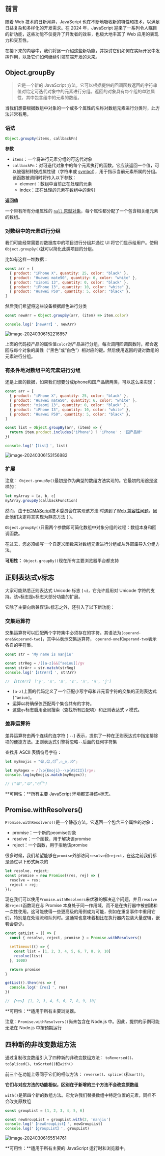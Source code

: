 ## 前言

随着 Web 技术的日新月异，JavaScript 也在不断地吸收新的特性和技术，以满足日益复杂和多样化的开发需求。在 2024 年，JavaScript 迎来了一系列令人瞩目的新功能，这些功能不仅提升了开发者的效率，也极大地丰富了 Web 应用的表现力和交互性。

在接下来的内容中，我们将逐一介绍这些新功能，并探讨它们如何在实际开发中发挥作用，以及它们如何继续引领前端开发的未来。

## Object.groupBy

> 它是一个新的 JavaScript 方法，它可以根据提供的回调函数返回的字符串值对给定可迭代对象中的元素进行分组。返回的对象具有每个组的单独属性，其中包含组中的元素的数组。

当我们想要根据数组中对象的一个或多个属性的名称对数组元素进行分类时，此方法非常有用。

### 语法

```js
Object.groupBy(items, callbackFn)
```

**参数**

- `items`：一个将进行元素分组的可迭代对象
- `callbackFn`：对可迭代对象中的每个元素执行的函数。它应该返回一个值，可以被强制转换成属性键（字符串或 [symbol](https://developer.mozilla.org/zh-CN/docs/Web/JavaScript/Reference/Global_Objects/Symbol)），用于指示当前元素所属的分组。该函数被调用时将传入以下参数：
  - element：数组中当前正在处理的元素
  - index：正在处理的元素在数组中的索引

**返回值**

一个带有所有分组属性的 [`null` 原型对象](https://developer.mozilla.org/zh-CN/docs/Web/JavaScript/Reference/Global_Objects/Object#null_原型对象)，每个属性都分配了一个包含相关组元素的数组。

### 对数组中的元素进行分组

我们可能经常需要对数据库中的项目进行分组并通过 UI 将它们显示给用户。使用 `Object.groupBy()`就可以简化此类项目的分组。

比如有这样一堆数据：

```js
const arr = [
  { product: "iPhone X", quantity: 25, color: "black" },
  { product: "Huawei mate50", quantity: 6, color: "white" },
  { product: "xiaomi 13", quantity: 0, color: "black" },
  { product: "iPhone 13", quantity: 10, color: "white" },
  { product: "Huawei P50", quantity: 5, color: "black" },
]
```

然后我们希望将这些设备根据颜色进行分类

```js
const newArr = Object.groupBy(arr, (item) => item.color)

console.log('【newArr】', newArr)
```

![image-20240306152216857](/Users/songyao/Desktop/songyao/fe-nanjiu/article/2024/2024-03/images/goupBy-1.png)

上面的代码按产品的属性值`color`对产品进行分组，每次调用回调函数时，都会返回与每个对象的属性（“黑色”或“白色”）相对应的键。然后使用返回的键对数组的元素进行分组。

### 有条件地对数组中的元素进行分组

还是上面的数据，如果我们想要分成iphone和国产品牌两类，可以这么来实现：

```js
const arr = [
  { product: "iPhone X", quantity: 25, color: "black" },
  { product: "Huawei mate50", quantity: 6, color: "white" },
  { product: "xiaomi 13", quantity: 0, color: "black" },
  { product: "iPhone 13", quantity: 10, color: "white" },
  { product: "Huawei P50", quantity: 5, color: "black" },
]

const list = Object.groupBy(arr, (item) => {
  return item.product.includes('iPhone') ? 'iPhone' : '国产品牌'
})

console.log('【list】', list)
```

![image-20240306153156882](/Users/songyao/Desktop/songyao/fe-nanjiu/article/2024/2024-03/images/groupBy-2.png)

### 扩展

注意： `Object.groupBy()`最初是作为典型的数组方法实现的。它最初的用途是这样的：

```js
let myArray = [a, b, c]
myArray.groupBy(callbackFunction)
```

然而，由于[ECMAScript](https://www.ecma-international.org/)技术委员会在实现该方法 时遇到了[Web 兼容性问题](https://github.com/tc39/proposal-array-grouping#why-static-methods)，因此他们决定将其实现为静态方法 ( )。

`Object.groupBy()`只需两个参数即可简化数组中对象分组的过程：数组本身和回调函数。

在过去，您必须编写一个自定义函数来对数组元素进行分组或从外部库导入分组方法。

**可用性：** `Object.groupBy()`现在所有主要浏览器平台都支持

## 正则表达式v标志

大家可能熟悉正则表达式 Unicode 标志 ( `u`)，它允许启用对 Unicode 字符的支持。该`v`标志是`u`标志大部分功能的扩展。

它除了主要向后兼容该`u`标志之外，还引入了以下新功能：

### 交集运算符

交集运算符可以匹配两个字符集中必须存在的字符。其语法为`[operand-one&&operand-two]`，其中`&&`表示交集运算符，  `operand-one`和`operand-two`表示各自的字符集。

```js
const str = 'My name is nanjiu'

const strReg = /[[a-z]&&[^aeiou]]/gv
const strArr = str.match(strReg)
console.log('【strArr】', strArr)

// 【strArr】 ['y', 'n', 'm', 's', 'n', 'n', 'j']
```

- `[a-z]`上面的代码定义了一个匹配小写字母和非元音字符的交集的正则表达式`[^aeiuo]`。
- 运算`&&`符确保仅匹配两个集合共有的字符。
- 这些`gv`标志启用全局搜索（查找所有匹配项）和正则表达式 v 模式。

### 差异运算符

差异运算符由两个连续的连字符 ( `--`) 表示，提供了一种在正则表达式中指定排除项的便捷方法。正则表达式引擎将忽略`--`后面的任何字符集

查找非 ASCII 表情符号字符：

```js
let myEmojis = "😁,😍,😴,☉‿⊙,:O";

let myRegex = /[\p{Emoji}--\p{ASCII}]/gv;
console.log(myEmojis.match(myRegex));

// ["😁","😍","😴"]
```

**可用性：**所有主要 JavaScript 环境都支持该`v`标志。

## Promise.withResolvers()

`Promise.withResolvers()`是一个静态方法，它返回一个包含三个属性的对象：

- promise：一个新的peomise对象
- resolve：一个函数，用于解决该promise
- reject：一个函数，用于拒绝该promise

很多时候，我们希望能够在`promise`外部访问`resolve`和`reject`，在这之前我们都是通过以下形式解决的

```js
let resolve, reject;
const promise = new Promise((res, rej) => {
  resolve = res;
  reject = rej;
});
```

现在我们可以使用`Promise.withResolvers`来优雅的解决这个问题，并且`resolve`和`reject`函数现在与 Promise 本身处于同一作用域，而不是在执行器中被创建和一次性使用。这可能使得一些更高级的用例成为可能，例如在重复事件中重用它们，特别是在处理流和队列时。这通常也意味着相比在执行器内包装大量逻辑，嵌套会更少。

```js
const getList = () => {
  const { resolve, reject, promise } = Promise.withResolvers()

  setTimeout(() => {
    const list = [1, 2, 3, 4, 5, 6, 7, 8, 9, 10]
    resolve(list)
  }, 1000)

  return promise
}

getList().then(res => {
  console.log('【res】', res)
})

// 【res】 [1, 2, 3, 4, 5, 6, 7, 8, 9, 10]
```

**可用性：**适用于所有主要浏览器。

注意：`Promise.withResolvers()`尚未包含在 Node.js 中。因此，提供的示例可能无法在 Node.js 中按预期运行

## 四种新的非改变数组方法

通过复制改变数组引入了四种新的非改变数组方法： `toReversed()`、`toSpliced()`、`toSorted()`和`with()`

前三个在功能上等同于它们的相似方法： `reverse()`、`splice()`和`sort()`。

**它们与对应方法的功能相似，区别在于新增的三个方法不会改变原数组**

`with()`是第四个新的数组方法。它允许我们替换数组中特定位置的元素，同样不会改变原数组

```js
const groupList = [1, 2, 3, 4, 5, 6] 

const newGroupList = groupList.with(2, 'nanjiu')
console.log('【newGroupList】', newGroupList)
console.log('【groupList】', groupList)
```

![image-20240306165514761](/Users/songyao/Desktop/songyao/fe-nanjiu/article/2024/2024-03/images/group-3.png)

**可用性：**适用于所有主要的 JavaScript 运行时和浏览器中。
